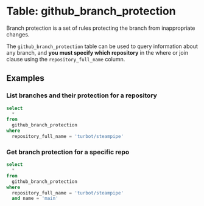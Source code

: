 # Table: github_branch_protection

Branch protection is a set of rules protecting the branch from inappropriate changes.

The `github_branch_protection` table can be used to query information about any branch, and **you must specify which repository** in the where or join clause using the `repository_full_name` column.

## Examples

### List branches and their protection for a repository

```sql
select
  *
from
  github_branch_protection
where
  repository_full_name = 'turbot/steampipe'
```

### Get branch protection for a specific repo

```sql
select
  *
from
  github_branch_protection
where
  repository_full_name = 'turbot/steampipe'
  and name = 'main'
```

